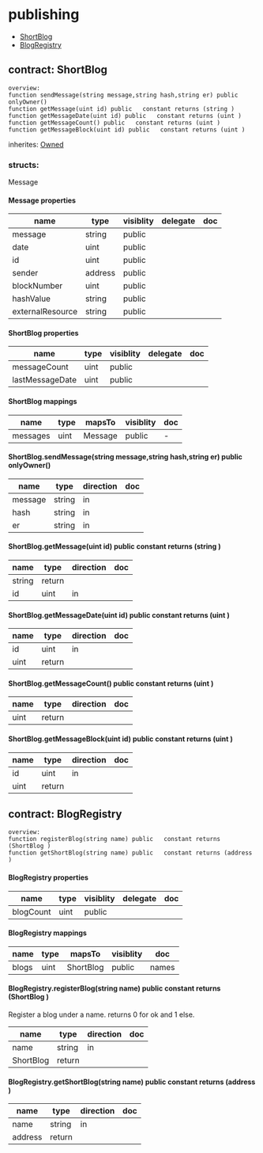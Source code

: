 # publishing


* [ShortBlog](#contract-shortblog)
* [BlogRegistry](#contract-blogregistry)

## contract: ShortBlog

    overview:
	function sendMessage(string message,string hash,string er) public  onlyOwner() 
	function getMessage(uint id) public   constant returns (string )
	function getMessageDate(uint id) public   constant returns (uint )
	function getMessageCount() public   constant returns (uint )
	function getMessageBlock(uint id) public   constant returns (uint )

inherites: [Owned](#contract-owned)



### structs:

Message


#### Message properties

name|type|visiblity|delegate|doc
----|----|----|----|----
message|string|public||
date|uint|public||
id|uint|public||
sender|address|public||
blockNumber|uint|public||
hashValue|string|public||
externalResource|string|public||



#### ShortBlog properties

name|type|visiblity|delegate|doc
----|----|----|----|----
messageCount|uint|public||
lastMessageDate|uint|public||

#### ShortBlog mappings

name|type|mapsTo|visiblity|doc
----|----|----|----|----
messages|uint|Message|public|-

#### ShortBlog.sendMessage(string message,string hash,string er) public  onlyOwner() 


name|type|direction|doc
----|----|----|----
message|string|in|
hash|string|in|
er|string|in|

#### ShortBlog.getMessage(uint id) public   constant returns (string )


name|type|direction|doc
----|----|----|----
|string|return|
id|uint|in|

#### ShortBlog.getMessageDate(uint id) public   constant returns (uint )


name|type|direction|doc
----|----|----|----
id|uint|in|
|uint|return|

#### ShortBlog.getMessageCount() public   constant returns (uint )


name|type|direction|doc
----|----|----|----
|uint|return|

#### ShortBlog.getMessageBlock(uint id) public   constant returns (uint )


name|type|direction|doc
----|----|----|----
id|uint|in|
|uint|return|


## contract: BlogRegistry

    overview:
	function registerBlog(string name) public   constant returns (ShortBlog )
	function getShortBlog(string name) public   constant returns (address )






#### BlogRegistry properties

name|type|visiblity|delegate|doc
----|----|----|----|----
blogCount|uint|public||

#### BlogRegistry mappings

name|type|mapsTo|visiblity|doc
----|----|----|----|----
blogs|uint|ShortBlog|public|names|bytes32|uint|public|-

#### BlogRegistry.registerBlog(string name) public   constant returns (ShortBlog )

Register a blog under a name.
returns 0 for ok and 1 else.


name|type|direction|doc
----|----|----|----
name|string|in|
|ShortBlog|return|

#### BlogRegistry.getShortBlog(string name) public   constant returns (address )


name|type|direction|doc
----|----|----|----
name|string|in|
|address|return|


